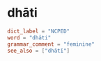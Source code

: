 # dhāti

``` toml
dict_label = "NCPED"
word = "dhāti"
grammar_comment = "feminine"
see_also = ["dhātī"]
```

